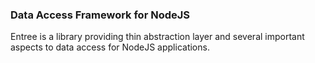 ### Data Access Framework for NodeJS

Entree is a library providing thin abstraction layer and several important aspects to data access for NodeJS applications.
